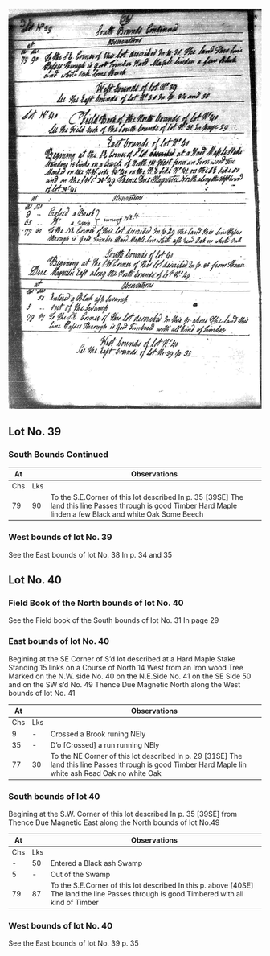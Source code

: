 ![page 36](../image/fieldbook/ovid-page-36.jpg)

## Lot No. 39

### South Bounds Continued

| At |    | Observations |
| -- | -- | ------------ |
| Chs | Lks | |
| 79 | 90 | To the S.E.Corner of this lot described In p. 35 [39SE] The land this line Passes through is good Timber Hard Maple linden a few Black and white Oak Some Beech |

### West bounds of lot No. 39

See the East bounds of lot No. 38 In p. 34 and 35


## Lot No. 40

### Field Book of the North bounds of lot No. 40

See the Field book of the South bounds of lot No. 31 In page 29

### East bounds of lot No. 40

Begining at the SE Corner of S’d lot described at a Hard Maple Stake Standing 15 links on a Course of North 14 West from an Iron wood Tree Marked on the N.W. side No. 40 on the N.E.Side No. 41 on the SE  Side 50 and on the SW s’d No. 49 Thence Due Magnetic North along the West bounds of lot No. 41

| At |    | Observations |
| -- | -- | ------------ |
| Chs | Lks | |
| 9 | - | Crossed a Brook runing NEly |
| 35 | - | D’o [Crossed]  a run running NEly |
| 77 | 30 | To the NE Corner of this lot described In p. 29 [31SE] The land this line Passes through is good Timber Hard Maple lin white ash Read Oak no white Oak  |

### South bounds of lot 40

Begining at the S.W. Corner of this lot described In p. 35 [39SE] from Thence Due Magnetic East along the North bounds of lot No.49

| At |    | Observations |
| -- | -- | ------------ |
| Chs | Lks | |
| - | 50 | Entered a Black ash Swamp |
| 5 | - | Out of the Swamp |
| 79 | 87 | To the S.E.Corner of this lot described In this p. above [40SE] The land the line Passes through is good Timbered with all kind of Timber |

### West bounds of lot No. 40

See the East bounds of lot No. 39 p. 35
